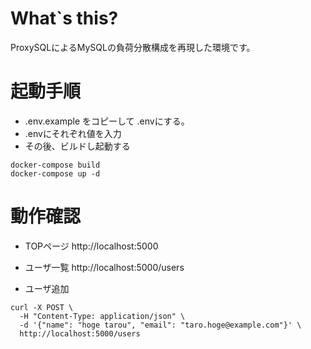 # What`s this?
ProxySQLによるMySQLの負荷分散構成を再現した環境です。

# 起動手順
- .env.example をコピーして .envにする。
- .envにそれぞれ値を入力
- その後、ビルドし起動する

```
docker-compose build
docker-compose up -d
```

# 動作確認

- TOPページ
http://localhost:5000

- ユーザ一覧
http://localhost:5000/users

- ユーザ追加
```
curl -X POST \
  -H "Content-Type: application/json" \
  -d '{"name": "hoge tarou", "email": "taro.hoge@example.com"}' \
  http://localhost:5000/users
```
